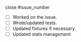 close #issue_number

- [ ] Worked on the issue.
- [ ] Wrote/updated tests.
- [ ] Updated fixtures if necessary.
- [ ] Updated stats management